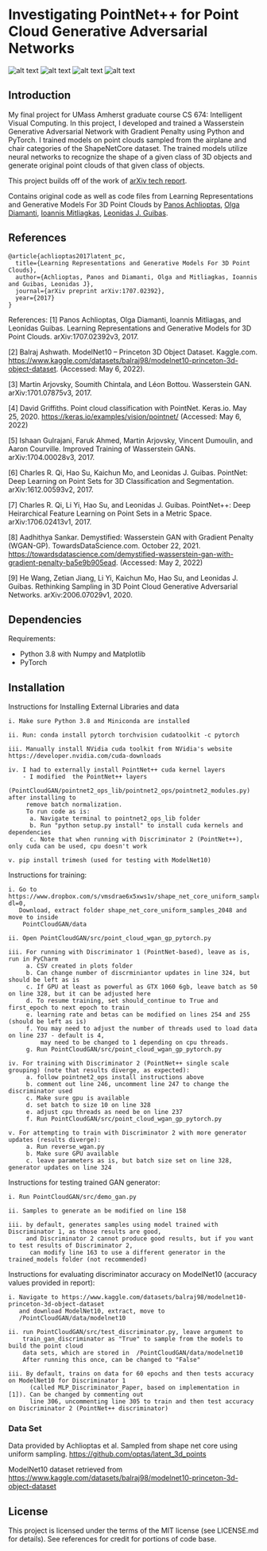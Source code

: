 # Investigating PointNet++ for Point Cloud Generative Adversarial Networks

![alt text](planes_result.png)
![alt text](planes_result_2.png)
![alt text](chairs_result.png)
![alt text](chairs_result_2.png)

## Introduction
My final project for UMass Amherst graduate course CS 674: Intelligent Visual Computing. In this project, I developed and trained a Wasserstein Generative Adversarial Network with Gradient Penalty using Python and PyTorch. I trained models on point clouds sampled from the airplane and chair categories of the ShapeNetCore dataset. The trained models utilize neural networks to recognize the shape of a given class of 3D objects and generate original point clouds of that given class of objects. 

This project builds off of the work of [arXiv tech report](https://arxiv.org/abs/1707.02392).

Contains original code as well as code files from Learning Representations and Generative Models For 3D Point Clouds by <a href="http://web.stanford.edu/~optas/" target="_blank">Panos Achlioptas</a>, <a href="http://web.stanford.edu/~diamanti/" target="_blank">Olga Diamanti</a>, <a href="http://mitliagkas.github.io" target="_blank">Ioannis Mitliagkas</a>, <a href="http://geometry.stanford.edu/member/guibas/" target="_blank">Leonidas J. Guibas</a>.

## References

	@article{achlioptas2017latent_pc,
	  title={Learning Representations and Generative Models For 3D Point Clouds},
	  author={Achlioptas, Panos and Diamanti, Olga and Mitliagkas, Ioannis and Guibas, Leonidas J},
	  journal={arXiv preprint arXiv:1707.02392},
	  year={2017}
	}

References:
[1] Panos Achlioptas, Olga Diamanti, Ioannis Mitliagas, and Leonidas Guibas. Learning Representations and Generative Models for 3D Point Clouds. arXiv:1707.02392v3, 2017. 

[2] Balraj Ashwath. ModelNet10 – Princeton 3D Object Dataset. Kaggle.com. https://www.kaggle.com/datasets/balraj98/modelnet10-princeton-3d-object-dataset. (Accessed: May 6, 2022).

[3] Martin Arjovsky, Soumith Chintala, and Léon Bottou. Wasserstein GAN. arXiv:1701.07875v3, 2017.

[4] David Griffiths. Point cloud classification with PointNet. Keras.io. May 25, 2020. https://keras.io/examples/vision/pointnet/ (Accessed: May 6, 2022)

[5] Ishaan Gulrajani, Faruk Ahmed, Martin Arjovsky, Vincent Dumoulin, and Aaron Courville. Improved Training of Wasserstein GANs. arXiv:1704.00028v3, 2017.

[6] Charles R. Qi, Hao Su, Kaichun Mo, and Leonidas J. Guibas. PointNet: Deep Learning on Point Sets for 3D Classification and Segmentation. arXiv:1612.00593v2, 2017.

[7] Charles R. Qi, Li Yi, Hao Su, and Leonidas J. Guibas. PointNet++: Deep Heirarchical Feature Learning on Point Sets in a Metric Space. arXiv:1706.02413v1, 2017.

[8] Aadhithya Sankar. Demystified: Wasserstein GAN with Gradient Penalty (WGAN-GP). TowardsDataScience.com. October 22, 2021. https://towardsdatascience.com/demystified-wasserstein-gan-with-gradient-penalty-ba5e9b905ead. (Accessed: May 2, 2022)

[9] He Wang, Zetian Jiang, Li Yi, Kaichun Mo, Hao Su, and Leonidas J. Guibas. Rethinking Sampling in 3D Point Cloud Generative Adversarial Networks. arXiv:2006.07029v1, 2020.

         	


## Dependencies
Requirements:
- Python 3.8 with Numpy and Matplotlib
- PyTorch



## Installation
Instructions for Installing External Libraries and data
    
    i. Make sure Python 3.8 and Miniconda are installed
    
    ii. Run: conda install pytorch torchvision cudatoolkit -c pytorch
    
    iii. Manually install NVidia cuda toolkit from NVidia's website https://developer.nvidia.com/cuda-downloads
    
    iv. I had to externally install PointNet++ cuda kernel layers
        - I modified  the PointNet++ layers
        (PointCloudGAN/pointnet2_ops_lib/pointnet2_ops/pointnet2_modules.py) after installing to 
         remove batch normalization.
         To run code as is:
          a. Navigate terminal to pointnet2_ops_lib folder
          b. Run "python setup.py install" to install cuda kernels and dependencies
          c. Note that when running with Discriminator 2 (PointNet++), only cuda can be used, cpu doesn't work

    v. pip install trimesh (used for testing with ModelNet10)

Instructions for training:

    i. Go to https://www.dropbox.com/s/vmsdrae6x5xws1v/shape_net_core_uniform_samples_2048.zip?dl=0,
       Download, extract folder shape_net_core_uniform_samples_2048 and move to inside
        PointCloudGAN/data

    ii. Open PointCloudGAN/src/point_cloud_wgan_gp_pytorch.py

    iii. For running with Discriminator 1 (PointNet-based), leave as is, run in PyCharm
         a. CSV created in plots folder
         b. Can change number of discrminiantor updates in line 324, but should be left as is
         c. If GPU at least as powerful as GTX 1060 6gb, leave batch as 50 on line 328, but it can be adjusted here
         d. To resume training, set should_continue to True and first_epoch to next epoch to train
         e. learning rate and betas can be modified on lines 254 and 255 (should be left as is)
         f. You may need to adjust the number of threads used to load data on line 237 - default is 4,
             may need to be changed to 1 depending on cpu threads.
         g. Run PointCloudGAN/src/point_cloud_wgan_gp_pytorch.py

    iv. For training with Discriminator 2 (PointNet++ single scale grouping) (note that results diverge, as expected):
         a. follow pointnet2_ops install instructions above
         b. comment out line 246, uncomment line 247 to change the discriminator used
         c. Make sure gpu is available
         d. set batch to size 10 on line 328
         e. adjust cpu threads as need be on line 237
         f. Run PointCloudGAN/src/point_cloud_wgan_gp_pytorch.py

    v. For attempting to train with Discriminator 2 with more generator updates (results diverge):
         a. Run reverse_wgan.py
         b. Make sure GPU available
         c. leave parameters as is, but batch size set on line 328, generator updates on line 324

Instructions for testing trained GAN generator:
    
    i. Run PointCloudGAN/src/demo_gan.py

    ii. Samples to generate an be modified on line 158

    iii. by default, generates samples using model trained with Discriminator 1, as those results are good,
         and Discriminator 2 cannot produce good results, but if you want to test results of Discriminator 2,
          can modify line 163 to use a different generator in the trained_models folder (not recommended)

Instructions for evaluating discriminator accuracy on ModelNet10 (accuracy values provided in report):
    
    i. Navigate to https://www.kaggle.com/datasets/balraj98/modelnet10-princeton-3d-object-dataset
       and download ModelNet10, extract, move to 
       /PointCloudGAN/data/modelnet10
 
    ii. run PointCloudGAN/src/test_discriminator.py, leave argument to
        train_gan_discriminator as "True" to sample from the models to build the point cloud
        data sets, which are stored in  /PointCloudGAN/data/modelnet10
        After running this once, can be changed to "False"
 
    iii. By default, trains on data for 60 epochs and then tests accuracy on ModelNet10 for Discriminator 1 
          (called MLP_Discriminator_Paper, based on implementation in [1]). Can be changed by commenting out 
          line 306, uncommenting line 305 to train and then test accuracy on Discriminator 2 (PointNet++ discriminator)

### Data Set
Data provided by Achlioptas et al.
Sampled from shape net core using uniform sampling.
https://github.com/optas/latent_3d_points

ModelNet10 dataset retrieved from 
https://www.kaggle.com/datasets/balraj98/modelnet10-princeton-3d-object-dataset


## License
This project is licensed under the terms of the MIT license (see LICENSE.md for details).
See references for credit for portions of code base.
